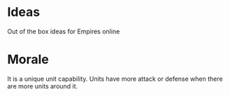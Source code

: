 # Ideas
Out of the box ideas for Empires online

# Morale
It is a unique unit capability.
Units have more attack or defense when there are more units around it.

